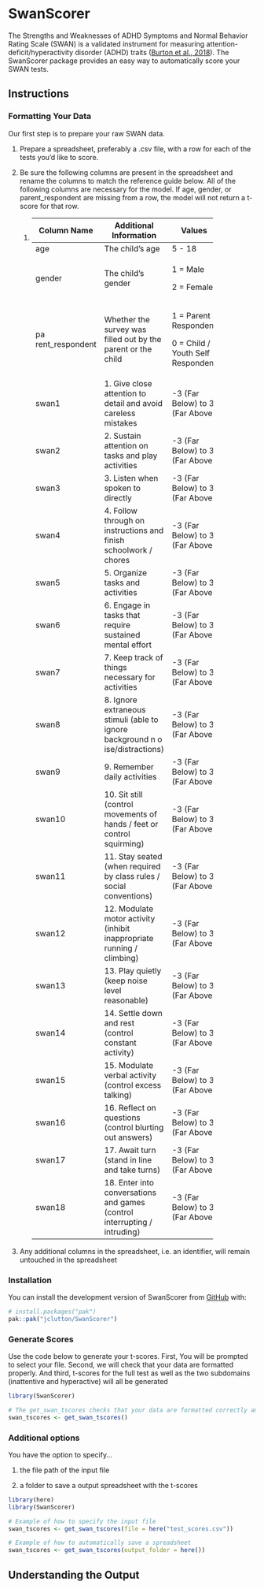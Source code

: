 
<!-- README.md is generated from README.Rmd. Please edit that file -->

# SwanScorer

<!-- badges: start -->

<!-- badges: end -->

The Strengths and Weaknesses of ADHD Symptoms and Normal Behavior Rating
Scale (SWAN) is a validated instrument for measuring
attention-deficit/hyperactivity disorder (ADHD) traits ([Burton et al.,
2018](https://doi.org/10.1101/248484)). The SwanScorer package provides
an easy way to automatically score your SWAN tests.

## Instructions

### Formatting Your Data

Our first step is to prepare your raw SWAN data.

1.  Prepare a spreadsheet, preferably a .csv file, with a row for each
    of the tests you’d like to score.

2.  Be sure the following columns are present in the spreadsheet and
    rename the columns to match the reference guide below. All of the
    following columns are necessary for the model. If age, gender, or
    parent_respondent are missing from a row, the model will not return
    a t-score for that row.

    1.  <div>

        <table style="width:81%;">
        <colgroup>
        <col style="width: 25%" />
        <col style="width: 27%" />
        <col style="width: 27%" />
        </colgroup>
        <thead>
        <tr>
        <th>Column Name</th>
        <th>Additional Information</th>
        <th>Values</th>
        </tr>
        </thead>
        <tbody>
        <tr>
        <td>age</td>
        <td>The child’s age</td>
        <td>5 - 18</td>
        </tr>
        <tr>
        <td>gender</td>
        <td>The child’s gender</td>
        <td><p>1 = Male</p>
        <p>2 = Female</p></td>
        </tr>
        <tr>
        <td>pa rent_respondent</td>
        <td>Whether the survey was filled out by the parent or the child</td>
        <td><p>1 = Parent Respondent</p>
        <p>0 = Child / Youth Self Respondent</p></td>
        </tr>
        <tr>
        <td>swan1</td>
        <td>1. Give close attention to detail and avoid careless mistakes</td>
        <td>-3 (Far Below) to 3 (Far Above)</td>
        </tr>
        <tr>
        <td>swan2</td>
        <td>2. Sustain attention on tasks and play activities</td>
        <td>-3 (Far Below) to 3 (Far Above)</td>
        </tr>
        <tr>
        <td>swan3</td>
        <td>3. Listen when spoken to directly</td>
        <td>-3 (Far Below) to 3 (Far Above)</td>
        </tr>
        <tr>
        <td>swan4</td>
        <td>4. Follow through on instructions and finish schoolwork /
        chores</td>
        <td>-3 (Far Below) to 3 (Far Above)</td>
        </tr>
        <tr>
        <td>swan5</td>
        <td>5. Organize tasks and activities</td>
        <td>-3 (Far Below) to 3 (Far Above)</td>
        </tr>
        <tr>
        <td>swan6</td>
        <td>6. Engage in tasks that require sustained mental effort</td>
        <td>-3 (Far Below) to 3 (Far Above)</td>
        </tr>
        <tr>
        <td>swan7</td>
        <td>7. Keep track of things necessary for activities</td>
        <td>-3 (Far Below) to 3 (Far Above)</td>
        </tr>
        <tr>
        <td>swan8</td>
        <td>8. Ignore extraneous stimuli (able to ignore background n o
        ise/distractions)</td>
        <td>-3 (Far Below) to 3 (Far Above)</td>
        </tr>
        <tr>
        <td>swan9</td>
        <td>9. Remember daily activities</td>
        <td>-3 (Far Below) to 3 (Far Above)</td>
        </tr>
        <tr>
        <td>swan10</td>
        <td>10. Sit still (control movements of hands / feet or control
        squirming)</td>
        <td>-3 (Far Below) to 3 (Far Above)</td>
        </tr>
        <tr>
        <td>swan11</td>
        <td>11. Stay seated (when required by class rules / social
        conventions)</td>
        <td>-3 (Far Below) to 3 (Far Above)</td>
        </tr>
        <tr>
        <td>swan12</td>
        <td>12. Modulate motor activity (inhibit inappropriate running /
        climbing)</td>
        <td>-3 (Far Below) to 3 (Far Above)</td>
        </tr>
        <tr>
        <td>swan13</td>
        <td>13. Play quietly (keep noise level reasonable)</td>
        <td>-3 (Far Below) to 3 (Far Above)</td>
        </tr>
        <tr>
        <td>swan14</td>
        <td>14. Settle down and rest (control constant activity)</td>
        <td>-3 (Far Below) to 3 (Far Above)</td>
        </tr>
        <tr>
        <td>swan15</td>
        <td>15. Modulate verbal activity (control excess talking)</td>
        <td>-3 (Far Below) to 3 (Far Above)</td>
        </tr>
        <tr>
        <td>swan16</td>
        <td>16. Reflect on questions (control blurting out answers)</td>
        <td>-3 (Far Below) to 3 (Far Above)</td>
        </tr>
        <tr>
        <td>swan17</td>
        <td>17. Await turn (stand in line and take turns)</td>
        <td>-3 (Far Below) to 3 (Far Above)</td>
        </tr>
        <tr>
        <td>swan18</td>
        <td>18. Enter into conversations and games (control interrupting /
        intruding)</td>
        <td>-3 (Far Below) to 3 (Far Above)</td>
        </tr>
        </tbody>
        </table>

        </div>

3.  Any additional columns in the spreadsheet, i.e. an identifier, will
    remain untouched in the spreadsheet

### Installation

You can install the development version of SwanScorer from
[GitHub](https://github.com/) with:

``` r
# install.packages("pak")
pak::pak("jclutton/SwanScorer")
```

### Generate Scores

Use the code below to generate your t-scores. First, You will be
prompted to select your file. Second, we will check that your data are
formatted properly. And third, t-scores for the full test as well as the
two subdomains (inattentive and hyperactive) will all be generated

``` r
library(SwanScorer)

# The get_swan_tscores checks that your data are formatted correctly and generates the t-scores
swan_tscores <- get_swan_tscores()
```

### Additional options

You have the option to specify…

1.  the file path of the input file

2.  a folder to save a output spreadsheet with the t-scores

``` r
library(here)
library(SwanScorer)

# Example of how to specify the input file
swan_tscores <- get_swan_tscores(file = here("test_scores.csv"))

# Example of how to automatically save a spreadsheet
swan_tscores <- get_swan_tscores(output_folder = here())
```

## Understanding the Output
